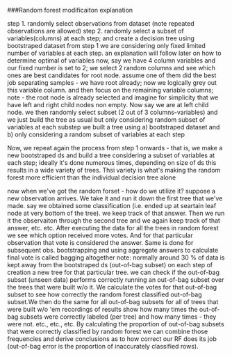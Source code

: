 ###Random forest modificaiton explanation

 step 1. randomly select observations from dataset (note repeated observations are allowed)
 step 2. randomly select a subset of variables(columns) at each step; and create a decision tree using bootstraped dataset from step 1
 we are considering only fixed limited number of variables at each step. an explanation will follow later on how to determine 
 optimal  of variables
 now, say we have 4 column variables and our fixed number is set to 2; we select 2 random columns and see which ones are best 
 candidates for root node. assume one of them did the best job separating samples - we have root already;
 now we logically grey out this variable column.
 and then focus on the remaining variable columns; note - the root node is already selected and imagine for simplicity
 that we have left and right child nodes non empty. Now say we are at left child node. we then randomly select 
  subset (2 out of 3 columns-variables) and we just build the tree as usual but only considering random subset of variables at each substep
 we built a tree using a) bootstraped dataset and b) only considering a random subset of variables at each step

 Now, we repeat again the process from step 1 onwards - that is, we make a new bootstraped ds and build a tree considering
 a subset of variables at each step; ideally it's done numerous times, depending on size of ds
 this results in a wide variety of trees. Thsi variety is what's making the random forest more efficient than the individual decision tree alone

 now when we've got the random forset - how do we utilize it?
 suppose a new observation arrives. We take it and run it down the first tree that we've made. say we obtained some classification 
(i.e. ended up at seartain leaf node at very bottom of the tree). we keep track of that answer. Then we run it the observaiton through
 the second tree and we again keep track of that answer, etc. etc. After executing the data for all the trees in random forest we see 
which option received more votes. And for that particular observation that vote is considered the answer. Same is done for subsequent obs.
 bootstrapping and using aggregate answers to calculate final vote is called bagging altogether
 note: normally around 30 % of data is kept away from the bootstraped ds (out-of-bag subset)
 on each step of creation a new tree for that particular tree. we can check if the out-of-bag subset (unseen data) performs correctly
 running an out-of-bag subset over the trees that were built w/o it. We calculate the votes for that  out-of-bag subset to see how correctly the random forest classified out-of-bag subset.We then do the same for all out-of-bag subsets for all of trees that were built w/o 'em
 recordings of results show how many times the out-of-bag subsets were correctly labeled (per tree) and how many times - they were not.
 etc., etc., etc. By calculating the proportion of out-of-bag subsets that were correctly classified by random forest we can combine
 those frequencies and derive conclusions as to how correct our RF does its job (out-of-bag error is the proportion of inaccurately classified rows).
